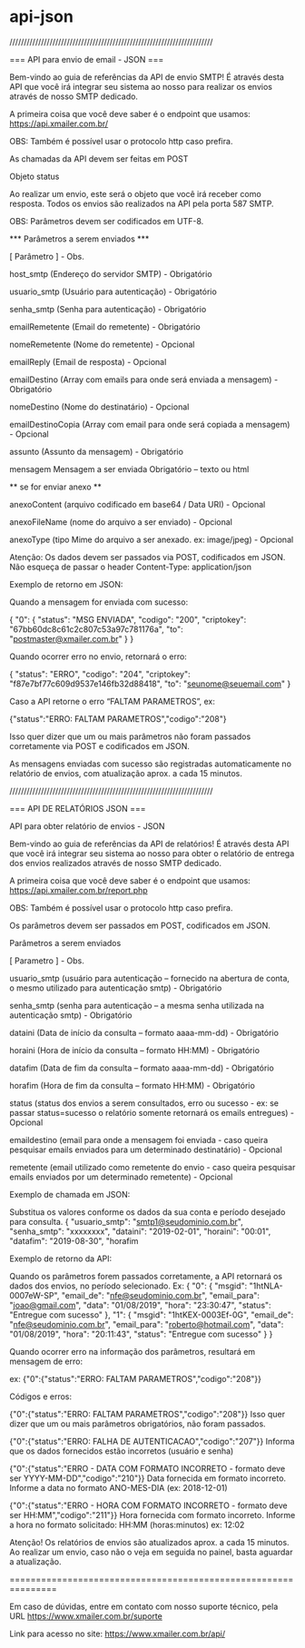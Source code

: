 # api-json
///////////////////////////////////////////////////////////////////////

=== API para envio de email - JSON ===

Bem-vindo ao guia de referências da API de envio SMTP! É através desta API que você irá integrar seu sistema ao nosso para realizar os envios através de nosso SMTP dedicado.

A primeira coisa que você deve saber é o endpoint que usamos: https://api.xmailer.com.br/

OBS: Também é possível usar o protocolo http caso prefira.

As chamadas da API devem ser feitas em POST

Objeto status

Ao realizar um envio, este será o objeto que você irá receber como resposta. Todos os envios são realizados na API pela porta 587 SMTP.

OBS: Parâmetros devem ser codificados em UTF-8.

*** Parâmetros a serem enviados ***

[ Parâmetro ] - Obs.

host_smtp (Endereço do servidor SMTP) - Obrigatório

usuario_smtp (Usuário para autenticação) - Obrigatório

senha_smtp (Senha para autenticação) - Obrigatório

emailRemetente (Email do remetente) - Obrigatório

nomeRemetente (Nome do remetente) - Opcional

emailReply (Email de resposta) - Opcional

emailDestino (Array com emails para onde será enviada a mensagem) - Obrigatório

nomeDestino (Nome do destinatário) - Opcional

emailDestinoCopia (Array com email para onde será copiada a mensagem) - Opcional

assunto (Assunto da mensagem) - Obrigatório

mensagem Mensagem a ser enviada Obrigatório – texto ou html

** se for enviar anexo **

anexoContent (arquivo codificado em base64 / Data URI) - Opcional

anexoFileName (nome do arquivo a ser enviado) - Opcional

anexoType (tipo Mime do arquivo a ser anexado. ex: image/jpeg) - Opcional

Atenção: Os dados devem ser passados via POST, codificados em JSON. Não esqueça de passar o header Content-Type: application/json

Exemplo de retorno em JSON:

Quando a mensagem for enviada com sucesso:

{ "0": { "status": "MSG ENVIADA", "codigo": "200", "criptokey": "67bb60dc8c61c2c807c53a97c781176a", "to": "postmaster@xmailer.com.br" } }

Quando ocorrer erro no envio, retornará o erro:

{ "status": "ERRO", "codigo": "204", "criptokey": "f87e7bf77c609d9537e146fb32d88418", "to": "seunome@seuemail.com" }

Caso a API retorne o erro “FALTAM PARAMETROS”, ex:

{"status":"ERRO: FALTAM PARAMETROS","codigo":"208"}

Isso quer dizer que um ou mais parâmetros não foram passados corretamente via POST e codificados em JSON.

As mensagens enviadas com sucesso são registradas automaticamente no relatório de envios, com atualização aprox. a cada 15 minutos.

///////////////////////////////////////////////////////////////////////

=== API DE RELATÓRIOS JSON ===

API para obter relatório de envios - JSON

Bem-vindo ao guia de referências da API de relatórios! É através desta API que você irá integrar seu sistema ao nosso para obter o relatório de entrega dos envios realizados através de nosso SMTP dedicado.

A primeira coisa que você deve saber é o endpoint que usamos: https://api.xmailer.com.br/report.php

OBS: Também é possível usar o protocolo http caso prefira.

Os parâmetros devem ser passados em POST, codificados em JSON.

Parâmetros a serem enviados

[ Parametro ] - Obs.

usuario_smtp (usuário para autenticação – fornecido na abertura de conta, o mesmo utilizado para autenticação smtp) - Obrigatório

senha_smtp (senha para autenticação – a mesma senha utilizada na autenticação smtp) - Obrigatório

dataini (Data de início da consulta – formato aaaa-mm-dd) - Obrigatório

horaini (Hora de início da consulta – formato HH:MM) - Obrigatório

datafim (Data de fim da consulta – formato aaaa-mm-dd) - Obrigatório

horafim (Hora de fim da consulta – formato HH:MM) - Obrigatório

status (status dos envios a serem consultados, erro ou sucesso - ex: se passar status=sucesso o relatório somente retornará os emails entregues) - Opcional

emaildestino (email para onde a mensagem foi enviada - caso queira pesquisar emails enviados para um determinado destinatário) - Opcional

remetente (email utilizado como remetente do envio - caso queira pesquisar emails enviados por um determinado remetente) - Opcional

Exemplo de chamada em JSON:

Substitua os valores conforme os dados da sua conta e período desejado para consulta. { "usuario_smtp": "smtp1@seudominio.com.br", "senha_smtp": "xxxxxxxx", "dataini": "2019-02-01", "horaini": "00:01", "datafim": "2019-08-30", "horafim

Exemplo de retorno da API:

Quando os parâmetros forem passados corretamente, a API retornará os dados dos envios, no período selecionado. Ex: { "0": { "msgid": "1htNLA-0007eW-SP", "email_de": "nfe@seudominio.com.br", "email_para": "joao@gmail.com", "data": "01/08/2019", "hora": "23:30:47", "status": "Entregue com sucesso" }, "1": { "msgid": "1htKEX-0003Ef-0G", "email_de": "nfe@seudominio.com.br", "email_para": "roberto@hotmail.com", "data": "01/08/2019", "hora": "20:11:43", "status": "Entregue com sucesso" } }

Quando ocorrer erro na informação dos parâmetros, resultará em mensagem de erro:

ex: {"0":{"status":"ERRO: FALTAM PARAMETROS","codigo":"208"}}

Códigos e erros:

{"0":{"status":"ERRO: FALTAM PARAMETROS","codigo":"208"}} Isso quer dizer que um ou mais parâmetros obrigatórios, não foram passados.

{"0":{"status":"ERRO: FALHA DE AUTENTICACAO","codigo":"207"}} Informa que os dados fornecidos estão incorretos (usuário e senha)

{"0":{"status":"ERRO - DATA COM FORMATO INCORRETO - formato deve ser YYYY-MM-DD","codigo":"210"}} Data fornecida em formato incorreto. Informe a data no formato ANO-MES-DIA (ex: 2018-12-01)

{"0":{"status":"ERRO - HORA COM FORMATO INCORRETO - formato deve ser HH:MM","codigo":"211"}} Hora fornecida com formato incorreto. Informe a hora no formato solicitado: HH:MM (horas:minutos) ex: 12:02

Atenção! Os relatórios de envios são atualizados aprox. a cada 15 minutos. Ao realizar um envio, caso não o veja em seguida no painel, basta aguardar a atualização.

===============================================================

Em caso de dúvidas, entre em contato com nosso suporte técnico, pela URL https://www.xmailer.com.br/suporte

Link para acesso no site: https://www.xmailer.com.br/api/

